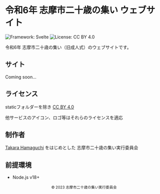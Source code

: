 # 令和6年 志摩市二十歳の集い ウェブサイト

![Framework: Svelte](https://img.shields.io/badge/Framework-Svelte-ff4000?style=for-the-badge&logo=svelte)
![License: CC BY 4.0](https://img.shields.io/badge/License-CC%20BY%204.0-000000?style=for-the-badge)

</div>

令和6年 志摩市二十歳の集い（旧成人式）のウェブサイトです。

## サイト

Coming soon...

## ライセンス

staticフォルダーを除き [CC BY 4.0](./LICENSE)

他サービスのアイコン、ロゴ等はそれらのライセンスを適応

## 制作者

[Takara Hamaguchi](https://github.com/takara2314) をはじめとした
志摩市二十歳の集い実行委員会

## 前提環境

- Node.js v18+

<div align="center">
<small>
© 2023 志摩市二十歳の集い実行委員会
</small>
</div>
